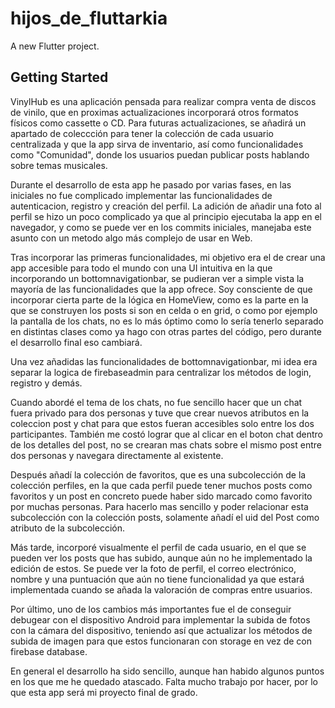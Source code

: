 # hijos_de_fluttarkia

A new Flutter project.

## Getting Started

VinylHub es una aplicación pensada para realizar compra venta de discos de vinilo, que en proximas actualizaciones incorporará
otros formatos físicos como cassette o CD. Para futuras actualizaciones, se añadirá un apartado de coleccción para tener
la colección de cada usuario centralizada y que la app sirva de inventario, así como funcionalidades como "Comunidad", donde los
usuarios puedan publicar posts hablando sobre temas musicales.

Durante el desarrollo de esta app he pasado por varias fases, en las iniciales no fue complicado implementar las funcionalidades
de autenticacion, registro y creación del perfil. La adición de añadir una foto al perfil se hizo un poco complicado ya que al
principio ejecutaba la app en el navegador, y como se puede ver en los commits iniciales, manejaba este asunto con un metodo algo
más complejo de usar en Web.

Tras incorporar las primeras funcionalidades, mi objetivo era el de crear una app accesible para todo el mundo con una UI intuitiva
en la que incorporando un bottomnavigationbar, se pudieran ver a simple vista la mayoría de las funcionalidades que la app ofrece.
Soy consciente de que incorporar cierta parte de la lógica en HomeView, como es la parte en la que se construyen los posts si son
en celda o en grid, o como por ejemplo la pantalla de los chats, no es lo más óptimo como lo sería tenerlo separado en distintas
clases como ya hago con otras partes del código, pero durante el desarrollo final eso cambiará.

Una vez añadidas las funcionalidades de bottomnavigationbar, mi idea era separar la logica de firebaseadmin para centralizar los
métodos de login, registro y demás.

Cuando abordé el tema de los chats, no fue sencillo hacer que un chat fuera privado para dos personas y tuve que crear nuevos
atributos en la coleccion post y chat para que estos fueran accesibles solo entre los dos participantes. También me costó
lograr que al clicar en el boton chat dentro de los detalles del post, no se crearan mas chats sobre el mismo post entre dos
personas y navegara directamente al existente.

Después añadí la colección de favoritos, que es una subcolección de la colección perfiles, en la que cada perfil puede tener muchos
posts como favoritos y un post en concreto puede haber sido marcado como favorito por muchas personas. Para hacerlo mas sencillo y
poder relacionar esta subcolección con la colección posts, solamente añadí el uid del Post como atributo de la subcolección.

Más tarde, incorporé visualmente el perfil de cada usuario, en el que se pueden ver los posts que has subido, aunque aún no he
implementado la edición de estos. Se puede ver la foto de perfil, el correo electrónico, nombre y una puntuación que aún no tiene
funcionalidad ya que estará implementada cuando se añada la valoración de compras entre usuarios.

Por último, uno de los cambios más importantes fue el de conseguir debugear con el dispositivo Android para implementar la subida
de fotos con la cámara del dispositivo, teniendo así que actualizar los métodos de subida de imagen para que estos funcionaran
con storage en vez de con firebase database.

En general el desarrollo ha sido sencillo, aunque han habido algunos puntos en los que me he quedado atascado. Falta mucho trabajo
por hacer, por lo que esta app será mi proyecto final de grado.